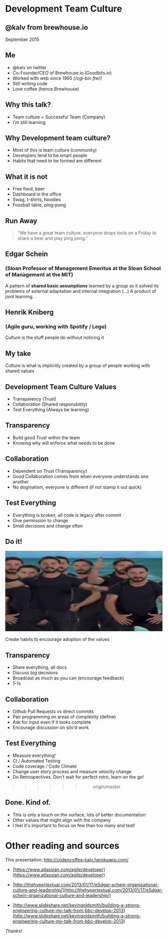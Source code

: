 <!SLIDE title-slide>
# Development Team Culture
## @kalv from brewhouse.io
September 2015

<!SLIDE bullets transition=fade>
## Me

- @kalv on twitter
- Co-Founder/CEO of Brewhouse.io (Goodbits.io)
- Worked with web since 1995 *(/cgi-bin ftw!)*
- Still writing code
- Love coffee (hence Brewhouse)

<!SLIDE bullets transition=fade>
## Why this talk?
- Team culture = Successful Team (Company)
- I'm still learning

<!SLIDE bullets transition=fade>
## Why **Development** team culture?
- Most of this is team culture (community)
- Developers tend to be smart people
- Habits that need to be formed are different

<!SLIDE bullets transition=fade>
## What it is not
- Free food, beer
- Dashboard in the office
- Swag, t-shirts, hoodies
- Foosball table, ping-pong

<!SLIDE bullets transition=fade>
## Run Away

>&ldquo;We have a great team culture, everyone drops tools on a Friday to share a beer and play ping pong.&rdquo;

<!SLIDE bullets transition=fade>
## Edgar Schein
### (Sloan Professor of Management Emeritus at the Sloan School of Management at the MIT)

A pattern of **shared basic assumptions** learned by a group as it solved its problems of external adaptation and internal integration (…) A product of joint learning.

<!SLIDE bullets transition=fade>
## Henrik Kniberg
### (Agile guru, working with Spotify / Lego)

Culture is the stuff people do without noticing it

<!SLIDE bullets transition=fade>
## My take

Culture is what is implicitly created by a group of people working with shared values

<!SLIDE bullets transition=fade>
## Development Team Culture Values

- Transparency (Trust)
- Collaboration (Shared responsbility)
- Test Everything (Always be learning)

<!SLIDE bullets transition=fade>
## Transparency

- Build good Trust within the team
- Knowing why will enforce what needs to be done

<!SLIDE bullets transition=fade>
## Collaboration

- Dependent on Trust (Transparency)
- Good Collaboration comes from when everyone understands one another
- No dogmatism, everyone is different (if not stamp it out quick)

<!SLIDE bullets transition=fade>
## Test Everything

- Everything is broken, all code is legacy after commit
- Give permission to change
- Small decisions and change often

<!SLIDE bullets transition=fade>
## Do it!

![](labeouf.gif)

Create habits to encourage adoption of the values

<!SLIDE bullets transition=fade>
## Transparency
- Share everything, all docs
- Discuss big decisions
- Broadcast as much as you can (encourage feedback)
- 1-1s

<!SLIDE bullets transition=fade>
## Collaboration
- Github Pull Requests vs direct commits
- Pair programming on areas of complexity (define)
- Ask for input even if it looks complete
- Encourage discussion on silo'd work

<!SLIDE bullets transition=fade>
## Test Everything
- Measure everything!
- CI / Automated Testing
- Code coverage / Code Climate
- Change user story process and measure velocity change
- Do Retrospectives. Don't wait for perfect retro, learn on the go!

>>>>>>> origin/master

<!SLIDE bullets transition=fade>
## Done. Kind of.

- This is only a touch on the surface, lots of better documentation
- Other values that might align with the company
- I feel it's important to focus on few than too many and test!

<!SLIDE bullets transition=fade>
# Other reading and sources

This presentation:
http://codencoffee-kalv.herokuapp.com/

- [https://www.atlassian.com/agile/developer](https://www.atlassian.com/agile/developer)

- [http://thehypertextual.com/2013/01/17/eSdgar-schein-organizational-culture-and-leadership/](http://thehypertextual.com/2013/01/17/eSdgar-schein-organizational-culture-and-leadership/)

- [http://www.slideshare.net/kevingoldsmith/building-a-strong-engineering-culture-my-talk-from-bbc-develop-2013](http://www.slideshare.net/kevingoldsmith/building-a-strong-engineering-culture-my-talk-from-bbc-develop-2013)

*Thanks!*

